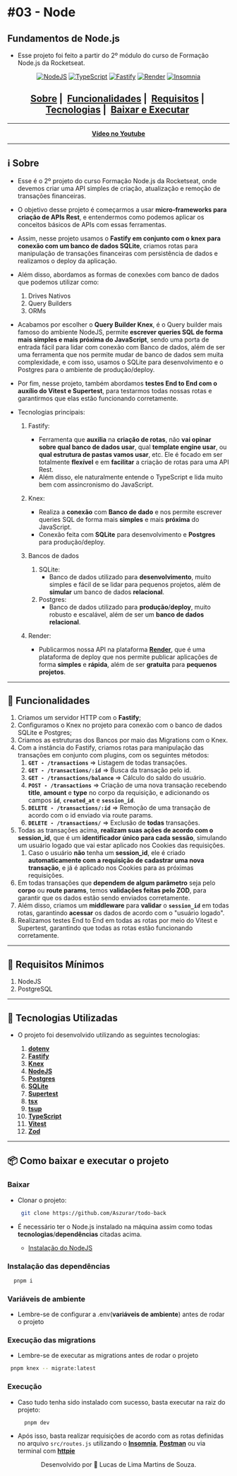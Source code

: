 # #03 - Node

## Fundamentos de Node.js

- Esse projeto foi feito a partir do 2º módulo do curso de Formação Node.js da Rocketseat.

<div align="center">

[![NodeJS](https://img.shields.io/badge/node.js-6DA55F?style=for-the-badge&logo=node.js&logoColor=white)](https://nodejs.org/pt) [![TypeScript](https://img.shields.io/badge/typescript-%23007ACC.svg?style=for-the-badge&logo=typescript&logoColor=white)](https://www.typescriptlang.org/) [![Fastify](https://img.shields.io/badge/fastify-%23000000.svg?style=for-the-badge&logo=fastify&logoColor=white)](https://fastify.dev/) [![Render](https://img.shields.io/badge/Render-%46E3B7.svg?style=for-the-badge&logo=render&logoColor=white)](https://render.com/) [![Insomnia](https://img.shields.io/badge/Insomnia-black?style=for-the-badge&logo=insomnia&logoColor=5849BE)](https://insomnia.rest/)
</div>

<div align="center">
        <h2>
          <a href="#information_source-sobre">Sobre</a>&nbsp;|&nbsp;
          <a href="#dizzy-funcionalidades">Funcionalidades</a>&nbsp;|&nbsp;
          <a href="#seedling-requisitos-mínimos">Requisitos</a>&nbsp;|&nbsp;
          <a href="#rocket-tecnologias-utilizadas">Tecnologias</a>&nbsp;|&nbsp;
          <a href="#package-como-baixar-e-executar-o-projeto">Baixar e Executar</a>&nbsp;
        </h2>
</div>

---

<div align="center" >

**[Vídeo no Youtube]()**

</div>

---

## :information_source: Sobre

- Esse é o 2º projeto do curso Formação Node.js da Rocketseat, onde devemos criar uma API simples de criação, atualização e remoção de transações financeiras.
- O objetivo desse projeto é começarmos a usar **micro-frameworks para criação de APIs Rest**, e entendermos como podemos aplicar os conceitos básicos de APIs com essas ferramentas.
- Assim, nesse projeto usamos o **Fastify em conjunto com o knex para conexão com um banco de dados SQLite**, criamos rotas para manipulação de transações financeiras com persistência de dados e realizamos o deploy da aplicação.
- Além disso, abordamos as formas de conexões com banco de dados que podemos utilizar como:
  1. Drives Nativos
  2. Query Builders
  3. ORMs
- Acabamos por escolher o **Query Builder Knex**, é o Query builder mais famoso do ambiente NodeJS, permite **escrever queries SQL de forma mais simples e mais próxima do JavaScript**, sendo uma porta de entrada fácil para lidar com conexão com Banco de dados, além de ser uma ferramenta que nos permite mudar de banco de dados sem muita complexidade, e com isso, usamos o SQLite para desenvolvimento e o Postgres para o ambiente de produção/deploy.
- Por fim, nesse projeto, também abordamos **testes End to End com o auxílio do Vitest e Supertest**, para testarmos todas nossas rotas e garantirmos que elas estão funcionando corretamente.
  
- Tecnologias principais:
   1. Fastify:
       - Ferramenta que **auxilia**  na **criação de rotas**, não **vai opinar sobre qual banco de dados usar**, qual **template engine usar**, ou **qual estrutura de pastas vamos usar**, etc. Ele é focado em ser totalmente **flexível** e em **facilitar** a criação de rotas para uma API Rest.
       - Além disso, ele naturalmente entende o TypeScript e lida muito bem com assincronismo do JavaScript.

   2. Knex:
      - Realiza a **conexão** com **Banco de dado** e nos permite escrever queries SQL de forma mais **simples** e mais **próxima** do JavaScript.
      - Conexão feita com **SQLite** para desenvolvimento e **Postgres** para produção/deploy.

   3. Bancos de dados
      1. SQLite:
         - Banco de dados utilizado para **desenvolvimento**, muito simples e fácil de se lidar para pequenos projetos, além de **simular** um banco de dados **relacional**.
      2. Postgres:
         - Banco de dados utilizado para **produção**/**deploy**, muito robusto e escalável, além de ser um **banco de dados relacional**.

   4. Render:
        - Publicarmos nossa API na plataforma **[Render](https://render.com/)**, que é uma plataforma de deploy que nos permite publicar aplicações de forma **simples** e **rápida**, além de ser **gratuita** para **pequenos projetos**.
  
---

## :dizzy: Funcionalidades

  1. Criamos um servidor HTTP com o **Fastify**;
  2. Configuramos o Knex no projeto para conexão com o banco de dados SQLite e Postgres;
  3. Criamos as estruturas dos Bancos por maio das Migrations com o Knex.
  4. Com a instância do Fastify, criamos rotas para manipulação das transações em conjunto com plugins, com os seguintes métodos:
     1. **```GET - /transactions```** => Listagem de todas transações.
     2. **```GET - /transactions/:id```** => Busca da transação pelo id.
     3. **```GET - /transactions/balance```** => Cálculo do saldo do usuário.
     4. **```POST - /transactions```** => Criação de uma nova transação recebendo **title**, **amount** e **type** no corpo da requisição, e adicionando os campos **```id```**, **```created_at```** e **```session_id```**.
     5. **```DELETE - /transactions/:id```** => Remoção de uma transação de acordo com o id enviado via route params.
     6. **```DELETE - /transactions/```** => Exclusão de **todas** transações.
  5. Todas as transações acima, **realizam suas ações de acordo com o session_id**, que é um **identificador único para cada sessão**, simulando um usuário logado que vai estar aplicado nos Cookies das requisições.
     1. Caso o usuário **não** tenha um **session_id**, ele é criado **automaticamente com a requisição de cadastrar uma nova transação**, e já é aplicado nos Cookies para as próximas requisições.
  6. Em todas transações que **dependem de algum parâmetro** seja pelo **corpo** ou **route params**, temos **validações feitas pelo ZOD**, para garantir que os dados estão sendo enviados corretamente.
  7. Além disso, criamos um **middleware** para **validar** o **```session_id```** em todas rotas, garantindo **acessar** os dados de acordo com o "usuário logado".
  8. Realizamos testes End to End em todas as rotas por meio do Vitest e Supertest, garantindo que todas as rotas estão funcionando corretamente.

---

## :seedling: Requisitos Mínimos

  1. NodeJS
  2. PostgreSQL

---

## :rocket: Tecnologias Utilizadas

- O projeto foi desenvolvido utilizando as seguintes tecnologias:

  1. **[dotenv](https://www.npmjs.com/package/dotenv)**
  2. **[Fastify](https://fastify.dev/)**
  3. **[Knex](http://knexjs.org/)**
  4. **[NodeJS](https://nodejs.org/pt)**
  5. **[Postgres](https://www.postgresql.org/)**
  6. **[SQLite](https://www.sqlite.org/index.html)**
  7. **[Supertest](https://www.npmjs.com/package/supertest)**
  8. **[tsx](https://www.npmjs.com/package/tsx)**
  9. **[tsup](https://tsup.egoist.dev)**
  10. **[TypeScript](https://www.typescriptlang.org/)**
  11. **[Vitest](https://www.npmjs.com/package/vitest)**
  12. **[Zod](https://zod.dev/)**

---

## :package: Como baixar e executar o projeto

### Baixar

- Clonar o projeto:

  ```bash
   git clone https://github.com/Aszurar/todo-back
  ```

- É necessário ter o Node.js instalado na máquina assim como todas **tecnologias**/**dependências** citadas acima.
  - [Instalação do NodeJS](https://nodejs.org/en/)

### Instalação das dependências

```bash
  pnpm i
```

### Variáveis de ambiente

- Lembre-se de configurar a .env(**variáveis de ambiente**) antes de rodar o projeto

### Execução das migrations

- Lembre-se de executar as migrations antes de rodar o projeto

```bash
 pnpm knex -- migrate:latest
```

### Execução

- Caso tudo tenha sido instalado com sucesso, basta executar na raiz do projeto:

  ```bash
    pnpm dev
  ```

- Após isso, basta realizar requisições de acordo com as rotas definidas no arquivo `src/routes.js` utilizando o **[Insomnia](https://insomnia.rest/)**, **[Postman](https://www.postman.com/)** ou via terminal com **[httpie](https://httpie.io/)**

<div align="center">

Desenvolvido por :star2: Lucas de Lima Martins de Souza.

</div>
